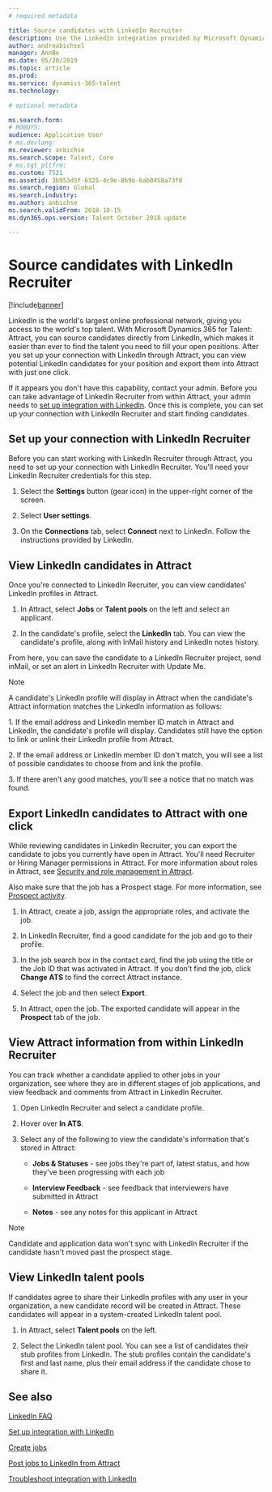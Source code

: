```yaml
---
# required metadata

title: Source candidates with LinkedIn Recruiter
description: Use the LinkedIn integration provided by Microsoft Dynamics 365 for Talent - Attract to source job candidates through LinkedIn Recruiter.
author: andreabichsel
manager: AnnBe
ms.date: 05/20/2019
ms.topic: article
ms.prod: 
ms.service: dynamics-365-talent
ms.technology: 

# optional metadata

ms.search.form: 
# ROBOTS: 
audience: Application User
# ms.devlang: 
ms.reviewer: anbichse
ms.search.scope: Talent, Core
# ms.tgt_pltfrm: 
ms.custom: 7521
ms.assetid: 3b953d5f-6325-4c9e-8b9b-6ab0458a73f8
ms.search.region: Global
ms.search.industry: 
ms.author: anbichse
ms.search.validFrom: 2018-10-15
ms.dyn365.ops.version: Talent October 2018 update

---
```


# Source candidates with LinkedIn Recruiter
[!include[banner](../includes/banner.md)]

LinkedIn is the world's largest online professional network, giving you access to the world's top talent. With Microsoft Dynamics 365 for Talent: Attract, you can source candidates directly from LinkedIn, which makes it easier than ever to find the talent you need to fill your open positions. After you set up your connection with LinkedIn through Attract, you can view potential LinkedIn candidates for your position and export them into Attract with just one click.

If it appears you don't have this capability, contact your admin. Before you can take advantage of LinkedIn Recruiter from within Attract, your admin needs to [set up integration with LinkedIn](./attract-admin-linkedin.md). Once this is complete, you can set up your connection with LinkedIn Recruiter and start finding candidates.

## Set up your connection with LinkedIn Recruiter

Before you can start working with LinkedIn Recruiter through Attract, you need to set up your connection with LinkedIn Recruiter. You'll need your LinkedIn Recruiter credentials for this step.

1. Select the **Settings** button (gear icon) in the upper-right corner of the screen.

2. Select **User settings**.

3. On the **Connections** tab, select **Connect** next to LinkedIn. Follow the instructions provided by LinkedIn.

## View LinkedIn candidates in Attract

Once you're connected to LinkedIn Recruiter, you can view candidates' LinkedIn profiles in Attract.

1. In Attract, select **Jobs** or **Talent pools** on the left and select an applicant.

2. In the candidate's profile, select the **LinkedIn** tab. You can view the candidate's profile, along with InMail history and LinkedIn notes history.

From here, you can save the candidate to a LinkedIn Recruiter project, send inMail, or set an alert in LinkedIn Recruiter with Update Me.

> [!NOTE]
> A candidate's LinkedIn profile will display in Attract when the candidate's Attract information matches the LinkedIn information as follows:
> <p></p>
> 1. If the email address and LinkedIn member ID match in Attract and LinkedIn, the candidate's profile will display. Candidates still have the option to link or unlink their LinkedIn profile from Attract.
> <p></P>
> 2. If the email address or LinkedIn member ID don't match, you will see a list of possible candidates to choose from and link the profile.
> <p></P>
> 3. If there aren't any good matches, you'll see a notice that no match was found.

## Export LinkedIn candidates to Attract with one click

While reviewing candidates in LinkedIn Recruiter, you can export the candidate to jobs you currently have open in Attract. You'll need Recruiter or Hiring Manager permissions in Attract. For more information about roles in Attract, see [Security and role management in Attract](https://docs.microsoft.com/en-us/dynamics365/unified-operations/talent/security-attract).

Also make sure that the job has a Prospect stage. For more information, see [Prospect activity](./activities-attract.md#prospect-activity).

1. In Attract, create a job, assign the appropriate roles, and activate the job.

2. In LinkedIn Recruiter, find a good candidate for the job and go to their profile.

3. In the job search box in the contact card, find the job using the title or the Job ID that was activated in Attract. If you don’t find the job, click **Change ATS** to find the correct Attract instance.

4. Select the job and then select **Export**.

5. In Attract, open the job. The exported candidate will appear in the **Prospect** tab of the job.

## View Attract information from within LinkedIn Recruiter

You can track whether a candidate applied to other jobs in your organization, see where they are in different stages of job applications, and view feedback and comments from Attract in LinkedIn Recruiter.

1.  Open LinkedIn Recruiter and select a candidate profile.

2.  Hover over **In ATS**.

3.  Select any of the following to view the candidate's information that's stored in Attract:

    - **Jobs & Statuses** - see jobs they're part of, latest status, and how they've been progressing with each job

    - **Interview Feedback** - see feedback that interviewers have submitted in Attract

    - **Notes** - see any notes for this applicant in Attract

> [!NOTE]
> Candidate and application data won't sync with LinkedIn Recruiter if the candidate hasn't moved past the prospect stage.

## View LinkedIn talent pools

If candidates agree to share their LinkedIn profiles with any user in your organization, a new candidate record will be created in Attract. These candidates will appear in a system-created LinkedIn talent pool. 

1. In Attract, select **Talent pools** on the left.

2. Select the LinkedIn talent pool. You can see a list of candidates their stub profiles from LinkedIn. The stub profiles contain the candidate's first and last name, plus their email address if the candidate chose to share it.

## See also

[LinkedIn FAQ](./attract-linkedin-faq.md)<p></p>
[Set up integration with LinkedIn](./attract-admin-linkedin.md)<p></p>
[Create jobs](./creating-jobs-attract.md)<p></p>
[Post jobs to LinkedIn from Attract](./attract-post-jobs-to-linkedin.md)<p></p>
[Troubleshoot integration with LinkedIn](./attract-troubleshoot-linkedin.md)